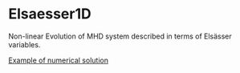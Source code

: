 # Elsaesser1D
Non-linear Evolution of MHD system described in terms of Elsässer variables. 

[Example of numerical solution](https://datapane.com/reports/wAwd5D3/figura-di-esempio/)
